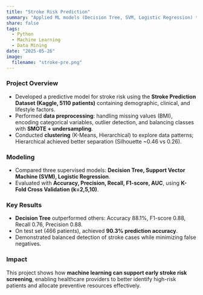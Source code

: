 ```yaml
---
title: "Stroke Risk Prediction"
summary: "Applied ML models (Decision Tree, SVM, Logistic Regression) to predict stroke risk using healthcare dataset."
share: false
tags:
  - Python
  - Machine Learning
  - Data Mining
date: "2025-05-26"
image:
  filename: "stroke-pre.png"
---
```

### Project Overview
- Developed a predictive model for stroke risk using the **Stroke Prediction Dataset (Kaggle, 5110 patients)** containing demographic, clinical, and lifestyle factors.  
- Performed **data preprocessing**: handling missing values (BMI), encoding categorical variables, outlier detection, and balancing classes with **SMOTE + undersampling**.  
- Conducted **clustering** (K-Means, Hierarchical) to explore data patterns; Hierarchical achieved better separation (Silhouette ~0.46 vs 0.26).  

### Modeling
- Compared three supervised models: **Decision Tree, Support Vector Machine (SVM), Logistic Regression**.  
- Evaluated with **Accuracy, Precision, Recall, F1-score, AUC**, using **K-Fold Cross Validation (k=2,5,10)**.  

### Key Results
- **Decision Tree** outperformed others: Accuracy 88.1%, F1-score 0.88, Recall 0.76, Precision 0.88.  
- On test set (466 patients), achieved **90.3% prediction accuracy**.  
- Demonstrated balanced detection of stroke cases while minimizing false negatives.  

### Impact
This project shows how **machine learning can support early stroke risk screening**, enabling healthcare providers to better identify high-risk patients and allocate preventive resources effectively.
